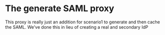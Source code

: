# The generate SAML proxy
This proxy is really just an addition for scenario1 to generate and then cache the SAML. We've done this in lieu of creating a real and secondary IdP
